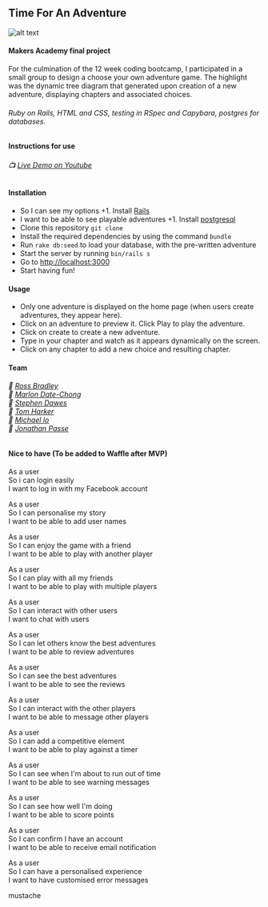 ## **Time For An Adventure**

![alt text](app/assets/images/readme_image.png)
#### Makers Academy final project
For the culmination of the 12 week coding bootcamp, I participated in a small group to design a choose your own adventure game. The highlight was the dynamic tree diagram that generated upon creation of a new adventure, displaying chapters and associated choices.
###### Ruby on Rails, HTML and CSS, testing in RSpec and Capybara, postgres for databases.

#### Instructions for use
###### :tv: [Live Demo on Youtube](https://www.youtube.com/watch?v=a4NPua1kmD0)
#### Installation
* So I can see my options		 +1. Install [Rails](http://guides.rubyonrails.org/)
* I want to be able to see playable adventures		 +1. Install [postgresql](https://www.postgresql.org/download/)
* Clone this repository `git clone`
* Install the required dependencies by using the command `bundle`
* Run `rake db:seed` to load your database, with the pre-written adventure
* Start the server by running `bin/rails s`
* Go to [http://localhost:3000](http://localhost:3000)
* Start having fun!

#### Usage

* Only one adventure is displayed on the home page (when users create adventures, they appear here).
* Click on an adventure to preview it. Click Play to play the adventure.
* Click on create to create a new adventure.
* Type in your chapter and watch as it appears dynamically on the screen.
* Click on any chapter to add a new choice and resulting chapter.

#### Team
###### :boy: [Ross Bradley](https://github.com/Rb2030)<br>:boy: [Marlon Date-Chong](https://github.com/marlondc)<br>:boy: [Stephen Dawes](https://github.com/sdawes)<br>:boy: [Tom Harker](https://github.com/Harker16)<br>:boy: [Michael lo](https://github.com/lomlo)<br>:boy: [Jonathan Passe](https://github.com/Jojograndjojo)<br>



#### Nice to have (To be added to Waffle after MVP)

As a user  
So i can login easily  
I want to log in with my Facebook account

As a user  
So I can personalise my story  
I want to be able to add user names

As a user  
So I can enjoy the game with a friend  
I want to be able to play with another player

As a user  
So I can play with all my friends  
I want to be able to play with multiple players

As a user   
So I can interact with other users   
I want to chat with users

As a user  
So I can let others know the best adventures  
I want to be able to review adventures

As a user  
So I can see the best adventures  
I want to be able to see the reviews


As a user  
So I can interact with the other players  
I want to be able to message other players

As a user  
So I can add a competitive element  
I want to be able to play against a timer

As a user  
So I can see when I'm about to run out of time  
I want to be able to see warning messages

As a user  
So I can see how well I'm doing  
I want to be able to score points

As a user   
So I can confirm I have an account   
I want to be able to receive email notification

As a user   
So I can have a personalised experience   
I want to have customised error messages

mustache
